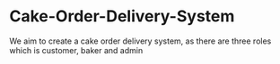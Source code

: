 # Cake-Order-Delivery-System
We aim to create a cake order delivery system, as there are three roles which is customer, baker and admin
